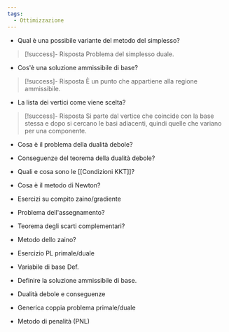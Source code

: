 ```yaml
---
tags:
  - Ottimizzazione
---
```

- Qual è una possibile variante del metodo del simplesso? 
> [!success]- Risposta
> Problema del simplesso duale.

- Cos'è una soluzione ammissibile di base? 
> [!success]- Risposta
>È un punto che appartiene alla regione ammissibile.

- La lista dei vertici come viene scelta?

> [!success]- Risposta
> Si parte dal vertice che coincide con la base stessa e dopo si cercano le basi adiacenti, quindi quelle che variano per una componente.

- Cosa è il problema della dualità debole?

- Conseguenze del teorema della dualità debole?

- Quali e cosa sono le [[Condizioni KKT]]?

- Cosa è il metodo di Newton?

- Esercizi su compito zaino/gradiente

- Problema dell'assegnamento?

- Teorema degli scarti complementari?

- Metodo dello zaino?

- Esercizio PL primale/duale

- Variabile di base Def.  

- Definire la soluzione ammissibile di base. 

- Dualità debole e conseguenze 

- Generica coppia problema primale/duale 

- Metodo di penalità (PNL)
